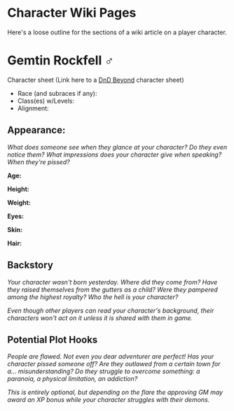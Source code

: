 # Character Wiki Pages
Here's a loose outline for the sections of a wiki article on a player character.

# Gemtin Rockfell ♂
Character sheet (Link here to a [DnD Beyond](https://www.dndbeyond.com) character sheet)

* Race (and subraces if any): 
* Class(es) w/Levels: 
* Alignment: 

## Appearance:

_What does someone see when they glance at your character? Do they even notice them? What impressions does your character give when speaking? When they're pissed?_

**Age:**

**Height:**

**Weight:**

**Eyes:**

**Skin:**

**Hair:**


## Backstory

_Your character wasn't born yesterday. Where did they come from? Have they raised themselves from the gutters as a child? Were they pampered among the highest royalty? Who the hell is your character?_

_Even though other players can read your character's background, their characters won't act on it unless it is shared with them in game._

## Potential Plot Hooks

_People are flawed. Not even you dear adventurer are perfect! Has your character pissed someone off? Are they outlawed from a certain town for a... misunderstanding? Do they struggle to overcome something: a paranoia, a physical limitation, an addiction?_ 

_This is entirely optional, but depending on the flare the approving GM may award an XP bonus while your character struggles with their demons._
